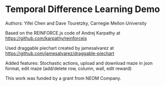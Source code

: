 # Temporal Difference Learning Demo

Authors: Yifei Chen and Dave Touretzky, Carnegie Mellon University

Based on the REINFORCE.js code of Andrej Karpathy at https://github.com/karpathy/reinforcejs

Used draggable piechart created by jamesalvarez at https://github.com/jamesalvarez/draggable-piechart

Added features:
Stochastic actions, upload and download maze in json format, edit maze (add/delete row, column, wall, edit reward)

This work was funded by a grant from NEOM Company.

